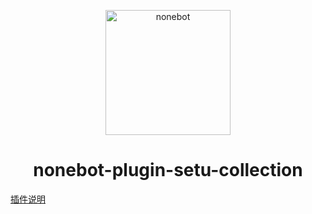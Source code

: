 <p align="center">
  <a href="https://v2.nonebot.dev/"><img src="https://v2.nonebot.dev/logo.png" width="200" height="200" alt="nonebot"></a>
</p>
<div align="center">

# nonebot-plugin-setu-collection

</div>

[插件说明](https://github.com/clovers-project/clovers-setu-collection)
